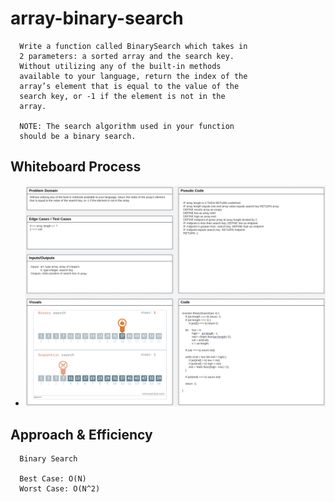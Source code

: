 # array-binary-search

  ```
    Write a function called BinarySearch which takes in
    2 parameters: a sorted array and the search key.
    Without utilizing any of the built-in methods 
    available to your language, return the index of the
    array’s element that is equal to the value of the 
    search key, or -1 if the element is not in the 
    array.

    NOTE: The search algorithm used in your function
    should be a binary search.
  ```

## Whiteboard Process

  - ![Whiteboard Process](../../assets/img/code-401-challenge-03.png)

## Approach & Efficiency

  ```
    Binary Search

    Best Case: O(N)
    Worst Case: O(N^2)
  ```
